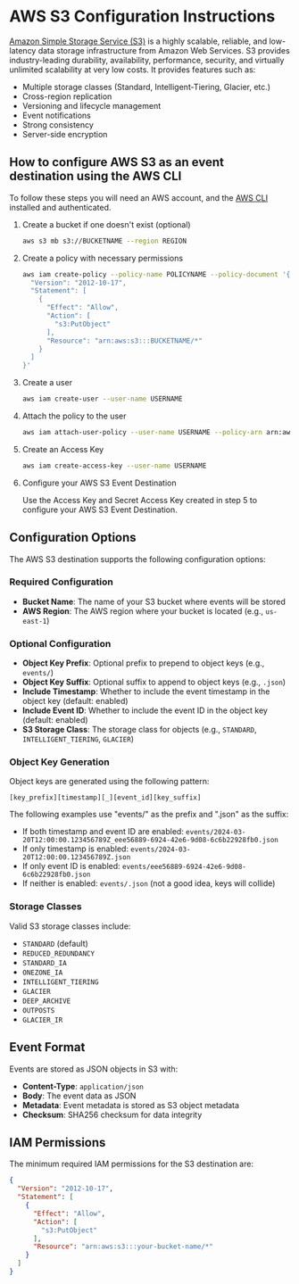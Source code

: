 # AWS S3 Configuration Instructions

[Amazon Simple Storage Service (S3)](https://aws.amazon.com/s3/) is a highly scalable, reliable, and low-latency data storage infrastructure from Amazon Web Services. S3 provides industry-leading durability, availability, performance, security, and virtually unlimited scalability at very low costs. It provides features such as:

- Multiple storage classes (Standard, Intelligent-Tiering, Glacier, etc.)
- Cross-region replication
- Versioning and lifecycle management
- Event notifications
- Strong consistency
- Server-side encryption

## How to configure AWS S3 as an event destination using the AWS CLI

To follow these steps you will need an AWS account, and the [AWS CLI](https://aws.amazon.com/cli/) installed and authenticated.

1. Create a bucket if one doesn't exist (optional)

    ```sh
    aws s3 mb s3://BUCKETNAME --region REGION
    ```

2. Create a policy with necessary permissions

    ```sh
    aws iam create-policy --policy-name POLICYNAME --policy-document '{
      "Version": "2012-10-17",
      "Statement": [
        {
          "Effect": "Allow",
          "Action": [
            "s3:PutObject"
          ],
          "Resource": "arn:aws:s3:::BUCKETNAME/*"
        }
      ]
    }'
    ```

3. Create a user

    ```sh
    aws iam create-user --user-name USERNAME
    ```

4. Attach the policy to the user

    ```sh
    aws iam attach-user-policy --user-name USERNAME --policy-arn arn:aws:iam::ACCOUNTID:policy/POLICYNAME
    ```

5. Create an Access Key

    ```sh
    aws iam create-access-key --user-name USERNAME
    ```

6. Configure your AWS S3 Event Destination

    Use the Access Key and Secret Access Key created in step 5 to configure your AWS S3 Event Destination.

## Configuration Options

The AWS S3 destination supports the following configuration options:

### Required Configuration

- **Bucket Name**: The name of your S3 bucket where events will be stored
- **AWS Region**: The AWS region where your bucket is located (e.g., `us-east-1`)

### Optional Configuration

- **Object Key Prefix**: Optional prefix to prepend to object keys (e.g., `events/`)
- **Object Key Suffix**: Optional suffix to append to object keys (e.g., `.json`)
- **Include Timestamp**: Whether to include the event timestamp in the object key (default: enabled)
- **Include Event ID**: Whether to include the event ID in the object key (default: enabled)
- **S3 Storage Class**: The storage class for objects (e.g., `STANDARD`, `INTELLIGENT_TIERING`, `GLACIER`)

### Object Key Generation

Object keys are generated using the following pattern:
```
[key_prefix][timestamp][_][event_id][key_suffix]
```

The following examples use "events/" as the prefix and ".json" as the suffix:
- If both timestamp and event ID are enabled: `events/2024-03-20T12:00:00.123456789Z_eee56889-6924-42e6-9d08-6c6b22928fb0.json`
- If only timestamp is enabled: `events/2024-03-20T12:00:00.123456789Z.json`
- If only event ID is enabled: `events/eee56889-6924-42e6-9d08-6c6b22928fb0.json`
- If neither is enabled: `events/.json` (not a good idea, keys will collide)

### Storage Classes

Valid S3 storage classes include:
- `STANDARD` (default)
- `REDUCED_REDUNDANCY`
- `STANDARD_IA`
- `ONEZONE_IA`
- `INTELLIGENT_TIERING`
- `GLACIER`
- `DEEP_ARCHIVE`
- `OUTPOSTS`
- `GLACIER_IR`

## Event Format

Events are stored as JSON objects in S3 with:
- **Content-Type**: `application/json`
- **Body**: The event data as JSON
- **Metadata**: Event metadata is stored as S3 object metadata
- **Checksum**: SHA256 checksum for data integrity

## IAM Permissions

The minimum required IAM permissions for the S3 destination are:

```json
{
  "Version": "2012-10-17",
  "Statement": [
    {
      "Effect": "Allow",
      "Action": [
        "s3:PutObject"
      ],
      "Resource": "arn:aws:s3:::your-bucket-name/*"
    }
  ]
}
```
